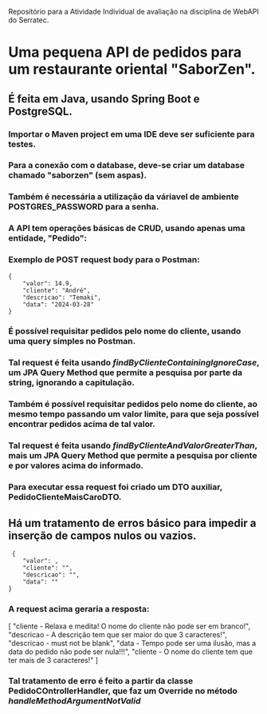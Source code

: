 Reposítório para a Atividade Individual de avaliação na disciplina de WebAPI do Serratec.

# Uma pequena API de pedidos para um restaurante oriental "SaborZen".

## É feita em Java, usando Spring Boot e PostgreSQL.

### Importar o Maven project em uma IDE deve ser suficiente para testes.

### Para a conexão com o database, deve-se criar um database chamado "saborzen" (sem aspas).
### Também é necessária a utilização da váriavel de ambiente POSTGRES_PASSWORD para a senha.

### A API tem operações básicas de CRUD, usando apenas uma entidade, "Pedido":

### Exemplo de POST request body para o Postman:

    {
        "valor": 14.9,
        "cliente": "André",
        "descricao": "Temaki",
        "data": "2024-03-28"
    }

### É possível requisitar pedidos pelo nome do cliente, usando uma query simples no Postman. 
### Tal request é feita usando *findByClienteContainingIgnoreCase*, um JPA Query Method que permite a pesquisa por parte da string, ignorando a capitulação.

### Também é possível requisitar pedidos pelo nome do cliente, ao mesmo tempo passando um valor limite, para que seja possível encontrar pedidos acima de tal valor.
### Tal request é feita usando *findByClienteAndValorGreaterThan*, mais um JPA Query Method que permite a pesquisa por cliente e por valores acima do informado.
### Para executar essa request foi criado um DTO auxiliar, PedidoClienteMaisCaroDTO.

## Há um tratamento de erros básico para impedir a inserção de campos nulos ou vazios.
     {
        "valor": ,
        "cliente": "",
        "descricao": "",
        "data": ""
    }

### A request acima geraria a resposta:

[
    "cliente - Relaxa e medita! O nome do cliente não pode ser em branco!",
    "descricao - A descrição tem que ser maior do que 3 caracteres!",
    "descricao - must not be blank",
    "data - Tempo pode ser uma ilusão, mas a data do pedido não pode ser nula!!!",
    "cliente - O nome do cliente tem que ter mais de 3 caracteres!"
]

### Tal tratamento de erro é feito a partir da classe PedidoCOntrollerHandler, que faz um Override no método *handleMethodArgumentNotValid*


